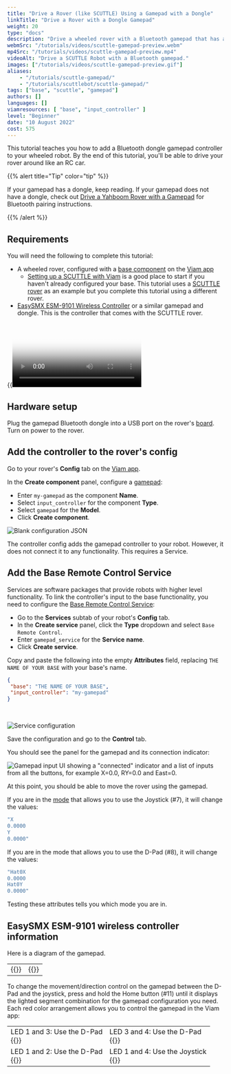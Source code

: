 ```yaml
---
title: "Drive a Rover (like SCUTTLE) Using a Gamepad with a Dongle"
linkTitle: "Drive a Rover with a Dongle Gamepad"
weight: 20
type: "docs"
description: "Drive a wheeled rover with a Bluetooth gamepad that has a dongle."
webmSrc: "/tutorials/videos/scuttle-gamepad-preview.webm"
mp4Src: "/tutorials/videos/scuttle-gamepad-preview.mp4"
videoAlt: "Drive a SCUTTLE Robot with a Bluetooth gamepad."
images: ["/tutorials/videos/scuttle-gamepad-preview.gif"]
aliases:
    - "/tutorials/scuttle-gamepad/"
    - "/tutorials/scuttlebot/scuttle-gamepad/"
tags: ["base", "scuttle", "gamepad"]
authors: []
languages: []
viamresources: [ "base", "input_controller" ]
level: "Beginner"
date: "10 August 2022"
cost: 575
---
```


This tutorial teaches you how to add a Bluetooth dongle gamepad controller to your wheeled robot.
By the end of this tutorial, you'll be able to drive your rover around like an RC car.

{{% alert title="Tip" color="tip" %}}

If your gamepad has a dongle, keep reading.
If your gamepad does not have a dongle, check out [Drive a Yahboom Rover with a Gamepad](../yahboom-rover/#connecting-a-bluetooth-controller) for Bluetooth pairing instructions.

{{% /alert %}}

## Requirements

You will need the following to complete this tutorial:

- A wheeled rover, configured with a [base component](/components/base/) on the [Viam app](https://app.viam.com/)
  - [Setting up a SCUTTLE with Viam](/tutorials/configure/scuttlebot/) is a good place to start if you haven't already configured your base.
    This tutorial uses a [SCUTTLE rover](https://www.scuttlerobot.org/shop/) as an example but you complete this tutorial using a different rover.
- [EasySMX ESM-9101 Wireless Controller](https://droix.net/product/easysmx-esm-9101/) or a similar gamepad and dongle.
  This is the controller that comes with the SCUTTLE rover.

{{<video webm_src="/tutorials/videos/scuttledemos_gamepad.webm" mp4_src="/tutorials/videos/scuttledemos_gamepad.mp4" alt="Controlling a SCUTTLE Robot using a Bluetooth gamepad" poster="/tutorials/scuttlebot/scuttledemos_gamepad.jpg">}}

## Hardware setup

Plug the gamepad Bluetooth dongle into a USB port on the rover's [board](/components/board/).
Turn on power to the rover.

## Add the controller to the rover's config

Go to your rover's **Config** tab on the [Viam app](https://app.viam.com/).

In the **Create component** panel, configure a [gamepad](/components/input-controller/gamepad/):

- Enter `my-gamepad` as the component **Name**.
- Select `input_controller` for the component **Type**.
- Select `gamepad` for the **Model**.
- Click **Create component**.

![Blank configuration JSON](/tutorials/scuttle-gamepad/gamepad-config.png)

The controller config adds the gamepad controller to your robot.
However, it does not connect it to any functionality.
This requires a Service.

## Add the Base Remote Control Service

Services are software packages that provide robots with higher level functionality.
To link the controller's input to the base functionality, you need to configure the [Base Remote Control Service](/services/base-rc/):

- Go to the **Services** subtab of your robot's **Config** tab.
- In the **Create service** panel, click the **Type** dropdown and select `Base Remote Control`.
- Enter `gamepad_service` for the **Service** **name**.
- Click **Create service**.

Copy and paste the following into the empty **Attributes** field, replacing `THE NAME OF YOUR BASE` with your base's name.

```json {class="line-numbers linkable-line-numbers"}
{
 "base": "THE NAME OF YOUR BASE",
 "input_controller": "my-gamepad"
}
```

<br>

![Service configuration](/tutorials/scuttle-gamepad/gamepad-service-config.png)

Save the configuration and go to the **Control** tab.

You should see the panel for the gamepad and its connection indicator:

![Gamepad input UI showing a "connected" indicator and a list of inputs from all the buttons, for example X=0.0, RY=0.0 and East=0.](/tutorials/scuttle-gamepad/control-tab-input.png)

At this point, you should be able to move the rover using the gamepad.

If you are in the [mode](#easysmx-esm-9101-wireless-controller-information) that allows you to use the Joystick (#7), it will change the values:

```sh {id="terminal-prompt" class="command-line" data-prompt="$" data-output="1-10"}
"X
0.0000
Y
0.0000"
```

If you are in the mode that allows you to use the D-Pad (#8), it will change the values:

```sh {id="terminal-prompt" class="command-line" data-prompt="$" data-output="1-10"}
"Hat0X
0.0000
Hat0Y
0.0000"
```

Testing these attributes tells you which mode you are in.

## EasySMX ESM-9101 wireless controller information

Here is a diagram of the gamepad.
<table>
<tr>
<td>{{<imgproc src="/tutorials/scuttle-gamepad/pi-game-gamepad-diagram.png" resize="800x" alt="gamepad diagram">}}</td>
<td>{{<imgproc src="/tutorials/scuttle-gamepad/pi-game-gamepad-legend.png" resize="800x" alt="gamepad legend">}}</td>
</tr>
</table>

To change the movement/direction control on the gamepad between the D-Pad and the joystick, press and hold the Home button (#11) until it displays the lighted segment combination for the gamepad configuration you need.
Each red color arrangement allows you to control the gamepad in the Viam app:
<table>
<tr><td>LED 1 and 3: Use the D-Pad<BR>
{{<imgproc src="/tutorials/scuttle-gamepad/pi-game-cont-1and3.jpg" resize="300x" declaredimensions=true alt="Led 1 and 3 are lit">}}
</td><td>LED 3 and 4: Use the D-Pad<BR>
{{<imgproc src="/tutorials/scuttle-gamepad/pi-game-cont-3and4.jpg" resize="300x" declaredimensions=true alt="Led 3 and 4 are lit">}}</td></tr>
<tr><td>LED 1 and 2: Use the D-Pad<BR>
{{<imgproc src="/tutorials/scuttle-gamepad/pi-game-cont-1and2.jpg" resize="300x" declaredimensions=true alt="Led 1 and 4 are lit">}}</td><td>LED 1 and 4: Use the Joystick<BR>
{{<imgproc src="/tutorials/scuttle-gamepad/pi-game-cont-1and4.jpg" resize="300x" declaredimensions=true alt="Led 1 and 4 are lit">}}</td></tr>
</table>
